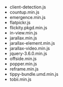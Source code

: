 - client-detection.js
- countup.min.js 
- emergence.min.js
- flatpickr.js
- flickity.pkgd.min.js
- in-view.min.js
- jarallax.min.js
- jarallax-element.min.js
- jarallax-video.min.js
- jquery-3.6.0.min.js
- offside.min.js
- popper.min.js
- reframe.min.js
- tippy-bundle.umd.min.js
- tobii.min.js
